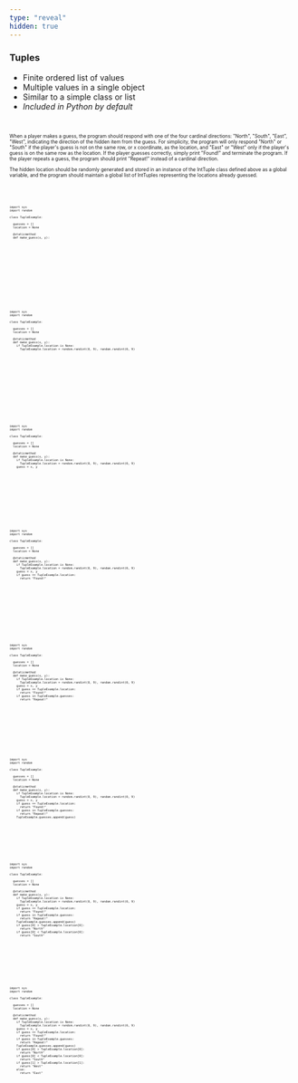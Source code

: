 ```yaml
---
type: "reveal"
hidden: true
---
```

<section>
  <h3>Tuples</h3>
  <ul>
    <li>Finite ordered list of values</li>
    <li>Multiple values in a single object</li>
    <li>Similar to a simple class or list</li>
    <li><i>Included in Python by default</i></li>
  </ul>
</section><br>
<section>
  <p style="font-size: .6em">When a player makes a guess, the program should respond with one of the four cardinal directions: "North", "South", "East", "West", indicating the direction of the hidden item from the guess. For simplicity, the program will only respond "North" or "South" if the player's guess is not on the same row, or x coordinate, as the location, and "East" or "West" only if the player's guess is on the same row as the location. If the player guesses correctly, simply print "Found!" and terminate the program. If the player repeats a guess, the program should print "Repeat!" instead of a cardinal direction.</p>
  <p style="font-size: .6em">The hidden location should be randomly generated and stored in an instance of the IntTuple class defined above as a global variable, and the program should maintain a global list of IntTuples representing the locations already guessed.</p>
</section><br><br>
<section>
  <div style="width: 100%">
    <pre class="stretch" style="font-size: .43em"><code class="python">import sys
import random<br>
class TupleExample:<br>
  guesses = []
  location = None<br>
  @staticmethod
  def make_guess(x, y):<br><br><br><br><br><br><br><br><br><br><br><br><br><br><br>
  </code></pre>
  </div>
</section><br>
<section>
  <div style="width: 100%">
    <pre class="stretch" style="font-size: .43em"><code class="python">import sys
import random<br>
class TupleExample:<br>
  guesses = []
  location = None<br>
  @staticmethod
  def make_guess(x, y):
    if TupleExample.location is None:
      TupleExample.location = random.randint(0, 9), random.randint(0, 9)<br><br><br><br><br><br><br><br><br><br><br><br><br>
  </code></pre>
  </div>
</section><br><br>
<section>
  <div style="width: 100%">
    <pre class="stretch" style="font-size: .43em"><code class="python">import sys
import random<br>
class TupleExample:<br>
  guesses = []
  location = None<br>
  @staticmethod
  def make_guess(x, y):
    if TupleExample.location is None:
      TupleExample.location = random.randint(0, 9), random.randint(0, 9)
    guess = x, y<br><br><br><br><br><br><br><br><br><br><br><br>
  </code></pre>
  </div>
</section><br>
<section>
  <div style="width: 100%">
    <pre class="stretch" style="font-size: .43em"><code class="python">import sys
import random<br>
class TupleExample:<br>
  guesses = []
  location = None<br>
  @staticmethod
  def make_guess(x, y):
    if TupleExample.location is None:
      TupleExample.location = random.randint(0, 9), random.randint(0, 9)
    guess = x, y
    if guess == TupleExample.location:
      return "Found!"<br><br><br><br><br><br><br><br><br><br><br>
</code></pre>
  </div>
</section><br><br>
<section>
  <div style="width: 100%">
    <pre class="stretch" style="font-size: .43em"><code class="python">import sys
import random<br>
class TupleExample:<br>
  guesses = []
  location = None<br>
  @staticmethod
  def make_guess(x, y):
    if TupleExample.location is None:
      TupleExample.location = random.randint(0, 9), random.randint(0, 9)
    guess = x, y
    if guess == TupleExample.location:
      return "Found!"
    if guess in TupleExample.guesses:
      return "Repeat!"<br><br><br><br><br><br><br><br><br>
</code></pre>
  </div>
</section><br><br>
<section>
  <div style="width: 100%">
    <pre class="stretch" style="font-size: .43em"><code class="python">import sys
import random<br>
class TupleExample:<br>
  guesses = []
  location = None<br>
  @staticmethod
  def make_guess(x, y):
    if TupleExample.location is None:
      TupleExample.location = random.randint(0, 9), random.randint(0, 9)
    guess = x, y
    if guess == TupleExample.location:
      return "Found!"
    if guess in TupleExample.guesses:
      return "Repeat!"
    TupleExample.guesses.append(guess)<br><br><br><br><br><br><br><br>
</code></pre>
  </div>
</section><br>
<section>
  <div style="width: 100%">
    <pre class="stretch" style="font-size: .43em"><code class="python">import sys
import random<br>
class TupleExample:<br>
  guesses = []
  location = None<br>
  @staticmethod
  def make_guess(x, y):
    if TupleExample.location is None:
      TupleExample.location = random.randint(0, 9), random.randint(0, 9)
    guess = x, y
    if guess == TupleExample.location:
      return "Found!"
    if guess in TupleExample.guesses:
      return "Repeat!"
    TupleExample.guesses.append(guess)
    if guess[0] > TupleExample.location[0]:
      return "North"
    if guess[0] &lt; TupleExample.location[0]:
      return "South"<br><br><br><br>
</code></pre>
  </div>
</section><br><br><br>
<section>
  <div style="width: 100%">
    <pre class="stretch" style="font-size: .43em"><code class="python">import sys
import random<br>
class TupleExample:<br>
  guesses = []
  location = None<br>
  @staticmethod
  def make_guess(x, y):
    if TupleExample.location is None:
      TupleExample.location = random.randint(0, 9), random.randint(0, 9)
    guess = x, y
    if guess == TupleExample.location:
      return "Found!"
    if guess in TupleExample.guesses:
      return "Repeat!"
    TupleExample.guesses.append(guess)
    if guess[0] > TupleExample.location[0]:
      return "North"
    if guess[0] &lt; TupleExample.location[0]:
      return "South"
    if guess[1] > TupleExample.location[1]:
      return "West"
    else:
      return "East"</code></pre>
  </div>
</section><br>